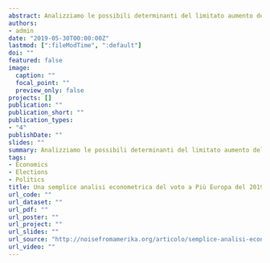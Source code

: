 ```yaml
---
abstract: Analizziamo le possibili determinanti del limitato aumento del voto a Più Europa avvenuto tra il 2018 e il 2019 per stabilire quanta parte è attribuibile alla politica delle alleanze e quanta parte a un aumento di consenso. L'incremento dei consensi non sembra essere dovuto a una minor propensione all'astensionismo degli elettori di Più Europa nelle elezioni europee rispetto alle politiche. Il principale risultato che otteniamo è che l'alleanza con Italia in Comune sembra aver aiutato mentre quella con il Partito Socialista no.
authors:
- admin
date: "2019-05-30T00:00:00Z"
lastmod: [":fileModTime", ":default"]
doi: ""
featured: false
image:
  caption: ""
  focal_point: ""
  preview_only: false
projects: []
publication: ""
publication_short: ""
publication_types:
- "4"
publishDate: ""
slides: ""
summary: Analizziamo le possibili determinanti del limitato aumento del voto a Più Europa avvenuto tra il 2018 e il 2019 per stabilire quanta parte è attribuibile alla politica delle alleanze e quanta parte a un aumento di consenso. L'incremento dei consensi non sembra essere dovuto a una minor propensione all'astensionismo degli elettori di Più Europa nelle elezioni europee rispetto alle politiche. Il principale risultato che otteniamo è che l'alleanza con Italia in Comune sembra aver aiutato mentre quella con il Partito Socialista no.
tags:
- Economics
- Elections
- Politics
title: Una semplice analisi econometrica del voto a Più Europa del 2019
url_code: ""
url_dataset: ""
url_pdf: ""
url_poster: ""
url_project: ""
url_slides: ""
url_source: "http://noisefromamerika.org/articolo/semplice-analisi-econometrica-voto-piu-europa-2019"
url_video: ""
---
```


